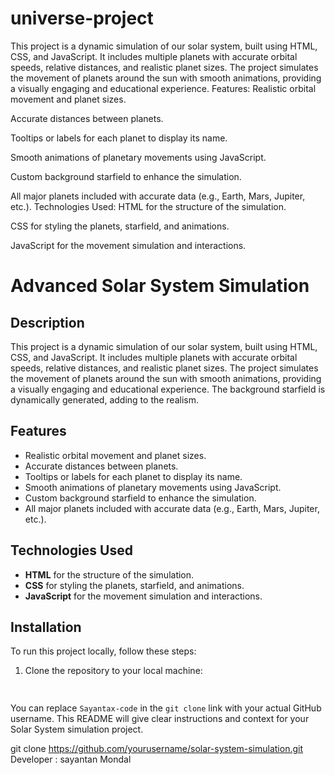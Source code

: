 # universe-project
This project is a dynamic simulation of our solar system, built using HTML, CSS, and JavaScript. It includes multiple planets with accurate orbital speeds, relative distances, and realistic planet sizes. The project simulates the movement of planets around the sun with smooth animations, providing a visually engaging and educational experience.
Features:
Realistic orbital movement and planet sizes.

Accurate distances between planets.

Tooltips or labels for each planet to display its name.

Smooth animations of planetary movements using JavaScript.

Custom background starfield to enhance the simulation.

All major planets included with accurate data (e.g., Earth, Mars, Jupiter, etc.).
Technologies Used:
HTML for the structure of the simulation.

CSS for styling the planets, starfield, and animations.

JavaScript for the movement simulation and interactions.
# Advanced Solar System Simulation

## Description
This project is a dynamic simulation of our solar system, built using HTML, CSS, and JavaScript. It includes multiple planets with accurate orbital speeds, relative distances, and realistic planet sizes. The project simulates the movement of planets around the sun with smooth animations, providing a visually engaging and educational experience. The background starfield is dynamically generated, adding to the realism.

## Features
- Realistic orbital movement and planet sizes.
- Accurate distances between planets.
- Tooltips or labels for each planet to display its name.
- Smooth animations of planetary movements using JavaScript.
- Custom background starfield to enhance the simulation.
- All major planets included with accurate data (e.g., Earth, Mars, Jupiter, etc.).

## Technologies Used
- **HTML** for the structure of the simulation.
- **CSS** for styling the planets, starfield, and animations.
- **JavaScript** for the movement simulation and interactions.

## Installation
To run this project locally, follow these steps:
1. Clone the repository to your local machine:
   ```bash
  
You can replace `Sayantax-code` in the `git clone` link with your actual GitHub username. This README will give clear instructions and context for your Solar System simulation project.

   git clone https://github.com/yourusername/solar-system-simulation.git
   Developer : sayantan Mondal
   
